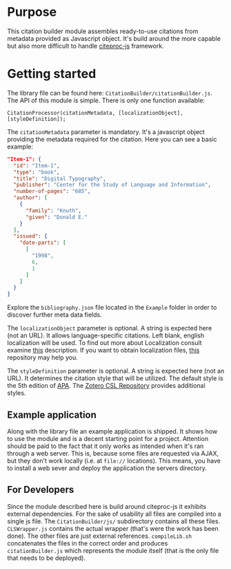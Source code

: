# Purpose
This citation builder module assembles ready-to-use citations from metadata provided as Javascript object.
It's build around the more capable but also more difficult to handle [citeproc-js](https://bitbucket.org/fbennett/citeproc-js/wiki/Home) framework.

# Getting started
The library file can be found here: `CitationBuilder/citationBuilder.js`.
The API of this module is simple. There is only one function available:

`CitationProcessor(citationMetadata, [localizationObject], [styleDefinition]);`

The `citationMetadata` parameter is mandatory. It's a javascript object providing the metadata required
for the citation. Here you can see a basic example:
``` json
"Item-1": {
  "id": "Item-1",
  "type": "book",
  "title": "Digital Typography",
  "publisher": "Center for the Study of Language and Information",
  "number-of-pages": "685",
  "author": [
    {
      "family": "Knuth",
      "given": "Donald E."
    }
  ],
  "issued": {
    "date-parts": [
      [
        "1998",
        6,
        1
      ]
    ]
  }
}
```
Explore the `bibliography.json` file located in the `Example` folder in order to discover further meta data fields.

The `localizationObject` parameter is optional. A string is expected here (not an URL). It allows language-specific citations. Left blank, english localization will be used. To find out more about Localization consult examine [this](http://docs.citationstyles.org/en/latest/primer.html#locale-files) description. If you want to obtain localization files, [this](https://github.com/citation-style-language/locales) repository may help you.

The `styleDefinition` parameter is optional. A string is expected here (not an URL). It determines the citation style that will be utilized. The default style is the 5th edition of [APA](https://www.zotero.org/styles/apa). The [Zotero CSL Repository](https://www.zotero.org/styles) provides additional styles.


## Example application
Along with the library file an example application is shipped. It shows how to use the module and is a decent starting point for a project. Attention should be paid to the fact that it only works as intended when it's ran through a web server. This is, because some files are requested via AJAX, but they don't work locally (i.e. at `file://` locations). This means, you have to install a web sever and deploy the application the servers directory.

## For Developers
Since the module described here is build around citeproc-js it exhibits external dependencies. For the sake of usability all files are compiled into a single js file. The `CitationBuilder/js/` subdirectory contains all these files. `CLSWrapper.js` contains the actual wrapper (that's were the work has been done). The other files are just external references. `compileLib.sh` concatenates the files in the correct order and produces `citationBuilder.js` which represents the module itself (that is the only file that needs to be deployed). 
